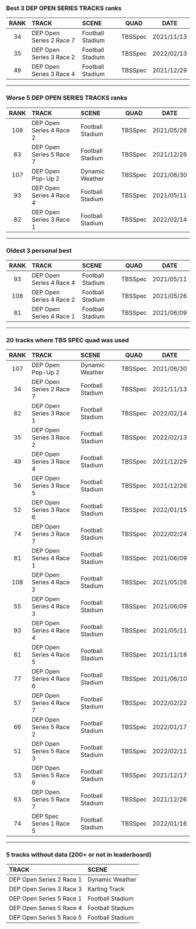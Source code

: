 ### Best 3 DEP OPEN SERIES TRACKS ranks
|RANK|TRACK|SCENE|QUAD|DATE|
|:---:|:---|:---|:---:|:---:|
|34|DEP Open Series 2 Race 7|Football Stadium|TBSSpec|2021/11/13|
|35|DEP Open Series 3 Race 2|Football Stadium|TBSSpec|2022/02/13|
|49|DEP Open Series 3 Race 4|Football Stadium|TBSSpec|2021/12/29|
---
### Worse 5 DEP OPEN SERIES TRACKS ranks
|RANK|TRACK|SCENE|QUAD|DATE|
|:---:|:---|:---|:---:|:---:|
|108|DEP Open Series 4 Race 2|Football Stadium|TBSSpec|2021/05/26|
|63|DEP Open Series 5 Race 7|Football Stadium|TBSSpec|2021/12/26|
|107|DEP Open Pop-Up 2|Dynamic Weather|TBSSpec|2021/06/30|
|93|DEP Open Series 4 Race 4|Football Stadium|TBSSpec|2021/05/11|
|82|DEP Open Series 3 Race 1|Football Stadium|TBSSpec|2022/02/14|
---
### Oldest 3 personal best
|RANK|TRACK|SCENE|QUAD|DATE|
|:---:|:---|:---|:---:|:---:|
|93|DEP Open Series 4 Race 4|Football Stadium|TBSSpec|2021/05/11|
|108|DEP Open Series 4 Race 2|Football Stadium|TBSSpec|2021/05/26|
|81|DEP Open Series 4 Race 1|Football Stadium|TBSSpec|2021/06/09|
---
### 20 tracks where TBS SPEC quad was used
|RANK|TRACK|SCENE|QUAD|DATE|
|:---:|:---|:---|:---:|:---:|
|107|DEP Open Pop-Up 2|Dynamic Weather|TBSSpec|2021/06/30|
|34|DEP Open Series 2 Race 7|Football Stadium|TBSSpec|2021/11/13|
|82|DEP Open Series 3 Race 1|Football Stadium|TBSSpec|2022/02/14|
|35|DEP Open Series 3 Race 2|Football Stadium|TBSSpec|2022/02/13|
|49|DEP Open Series 3 Race 4|Football Stadium|TBSSpec|2021/12/29|
|56|DEP Open Series 3 Race 5|Football Stadium|TBSSpec|2021/12/26|
|52|DEP Open Series 3 Race 6|Football Stadium|TBSSpec|2022/01/15|
|74|DEP Open Series 3 Race 7|Football Stadium|TBSSpec|2022/02/24|
|81|DEP Open Series 4 Race 1|Football Stadium|TBSSpec|2021/06/09|
|108|DEP Open Series 4 Race 2|Football Stadium|TBSSpec|2021/05/26|
|55|DEP Open Series 4 Race 3|Football Stadium|TBSSpec|2021/06/09|
|93|DEP Open Series 4 Race 4|Football Stadium|TBSSpec|2021/05/11|
|81|DEP Open Series 4 Race 5|Football Stadium|TBSSpec|2021/11/18|
|77|DEP Open Series 4 Race 6|Football Stadium|TBSSpec|2021/06/10|
|57|DEP Open Series 4 Race 7|Football Stadium|TBSSpec|2022/02/22|
|66|DEP Open Series 5 Race 2|Football Stadium|TBSSpec|2022/01/17|
|51|DEP Open Series 5 Race 3|Football Stadium|TBSSpec|2022/02/11|
|53|DEP Open Series 5 Race 6|Football Stadium|TBSSpec|2021/12/17|
|63|DEP Open Series 5 Race 7|Football Stadium|TBSSpec|2021/12/26|
|74|DEP Spec Series 1 Race 5|Football Stadium|TBSSpec|2022/01/16|
---
### 5 tracks without data (200+ or not in leaderboard)
|TRACK|SCENE|
|:---|:---|
|DEP Open Series 2 Race 1|Dynamic Weather|
|DEP Open Series 3 Race 3|Karting Track|
|DEP Open Series 5 Race 1|Football Stadium|
|DEP Open Series 5 Race 4|Football Stadium|
|DEP Open Series 5 Race 5|Football Stadium|
